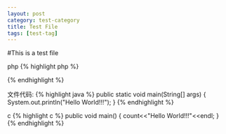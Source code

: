 ```yaml
---
layout: post
category: test-category
title: Test File
tags: [test-tag]
---
```

#This is a test file


php
{% highlight php %}
<?php
  function a () {
    $a = 1;
  }
?>
{% endhighlight %}


文件代码:
{% highlight java %}
public static void main(String[] args) {
    System.out.println("Hello World!!!");
}
{% endhighlight %}

c
{% highlight c %}
public void main() {
    count<<"Hello World!!!"<<endl;
}
{% endhighlight %}
